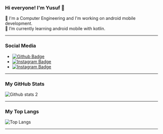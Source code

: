 ### Hi everyone! I'm Yusuf 👋

🔭 I'm a Computer Engineering and I'm working on android mobile development.<br>
🔭 I’m currently learning android mobile with kotlin.
<hr>

### Social Media
- [![Github Badge](https://img.shields.io/badge/-Github-000?style=quare&labelColor=000&logo=Github&logoColor=white&link=link)](https://github.com/mendess12) 
- [![Instagram Badge](https://img.shields.io/badge/-Instagram-C13584?style=flat-quare&labelColor=C13584&logo=instagram&logoColor=white&link=link)](https://www.instagram.com/yusufmendes01/) 
- [![Instagram Badge](https://img.shields.io/badge/LinkedIn-0077B5?style=for-the-badge&logo=linkedin&logoColor=white)](https://www.linkedin.com/in/yusuf-mende%C5%9F-3910a5201) 


<hr>

### My GitHub Stats
![Github stats 2](https://github-readme-stats.vercel.app/api?username=mendess12&show_icons=true&theme=radical)
<hr>

### My Top Langs
![Top Langs](https://github-readme-stats.vercel.app/api/top-langs/?username=mendess12&theme=tokyonight)
<hr>
